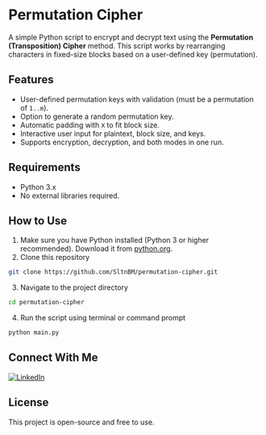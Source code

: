 # Permutation Cipher
A simple Python script to encrypt and decrypt text using the **Permutation (Transposition) Cipher** method.
This script works by rearranging characters in fixed-size blocks based on a user-defined key (permutation).

## Features
- User-defined permutation keys with validation (must be a permutation of `1..m`).
- Option to generate a random permutation key.
- Automatic padding with `X` to fit block size.
- Interactive user input for plaintext, block size, and keys.
- Supports encryption, decryption, and both modes in one run.

## Requirements
- Python 3.x
- No external libraries required.

## How to Use
1. Make sure you have Python installed (Python 3 or higher recommended). Download it from [python.org](https://www.python.org/downloads/).
2. Clone this repository
```bash
git clone https://github.com/SltnBM/permutation-cipher.git
```
3. Navigate to the project directory
```bash
cd permutation-cipher
```
4. Run the script using terminal or command prompt
```bash
python main.py
```

## Connect With Me
[![LinkedIn](https://img.shields.io/badge/LinkedIn-Sultan%20Badra-blue?logo=linkedin\&logoColor=white\&style=flat-square)](https://www.linkedin.com/in/sultan-badra)

## License
This project is open-source and free to use.
